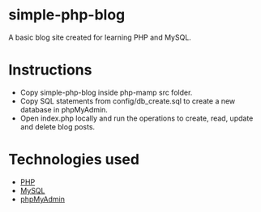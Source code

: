 # simple-php-blog

A basic blog site created for learning PHP and MySQL.

# Instructions

- Copy simple-php-blog inside php-mamp src folder.
- Copy SQL statements from config/db_create.sql to create a new database in phpMyAdmin.
- Open index.php locally and run the operations to create, read, update and delete blog posts.

# Technologies used

- [PHP](https://www.php.net/)
- [MySQL](https://www.mysql.com/)
- [phpMyAdmin](https://www.phpmyadmin.net/)
